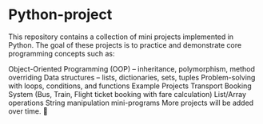 # Python-project
This repository contains a collection of mini projects implemented in Python.
The goal of these projects is to practice and demonstrate core programming concepts such as:

Object-Oriented Programming (OOP) – inheritance, polymorphism, method overriding
Data structures – lists, dictionaries, sets, tuples
Problem-solving with loops, conditions, and functions
Example Projects
Transport Booking System (Bus, Train, Flight ticket booking with fare calculation)
List/Array operations
String manipulation mini-programs
More projects will be added over time. 🚀
